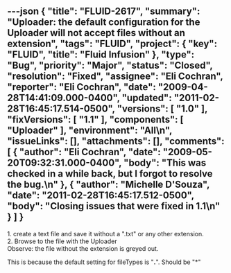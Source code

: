 ---json
{
  "title": "FLUID-2617",
  "summary": "Uploader: the default configuration for the Uploader will not accept files without an extension",
  "tags": "FLUID",
  "project": {
    "key": "FLUID",
    "title": "Fluid Infusion"
  },
  "type": "Bug",
  "priority": "Major",
  "status": "Closed",
  "resolution": "Fixed",
  "assignee": "Eli Cochran",
  "reporter": "Eli Cochran",
  "date": "2009-04-28T14:41:09.000-0400",
  "updated": "2011-02-28T16:45:17.514-0500",
  "versions": [
    "1.0"
  ],
  "fixVersions": [
    "1.1"
  ],
  "components": [
    "Uploader"
  ],
  "environment": "All\n",
  "issueLinks": [],
  "attachments": [],
  "comments": [
    {
      "author": "Eli Cochran",
      "date": "2009-05-20T09:32:31.000-0400",
      "body": "This was checked in a while back, but I forgot to resolve the bug.\n"
    },
    {
      "author": "Michelle D'Souza",
      "date": "2011-02-28T16:45:17.512-0500",
      "body": "Closing issues that were fixed in 1.1\n"
    }
  ]
}
---
1\. create a text file and save it without a ".txt" or any other extension.  \
2\. Browse to the file with the Uploader\
Observe: the file without the extension is greyed out.&#x20;

This is because the default setting for fileTypes is "**.**". Should be "\*"

        